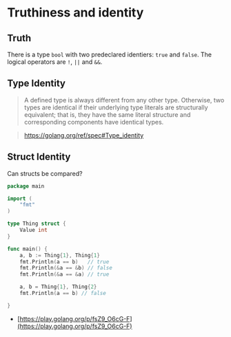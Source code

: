# Truthiness and identity

## Truth

There is a type `bool` with two predeclared identiers: `true` and `false`. The
logical operators are `!`, `||` and `&&`.

## Type Identity

> A defined type is always different from any other type. Otherwise, two types
> are identical if their underlying type literals are structurally equivalent;
> that is, they have the same literal structure and corresponding components
> have identical types.

> https://golang.org/ref/spec#Type_identity

## Struct Identity

Can structs be compared?

```go
package main

import (
	"fmt"
)

type Thing struct {
	Value int
}

func main() {
	a, b := Thing{1}, Thing{1}
	fmt.Println(a == b)   // true
	fmt.Println(&a == &b) // false
	fmt.Println(&a == &a) // true

	a, b = Thing{1}, Thing{2}
	fmt.Println(a == b) // false

}
```

* [https://play.golang.org/p/fsZ9_O6cG-F](https://play.golang.org/p/fsZ9_O6cG-F)